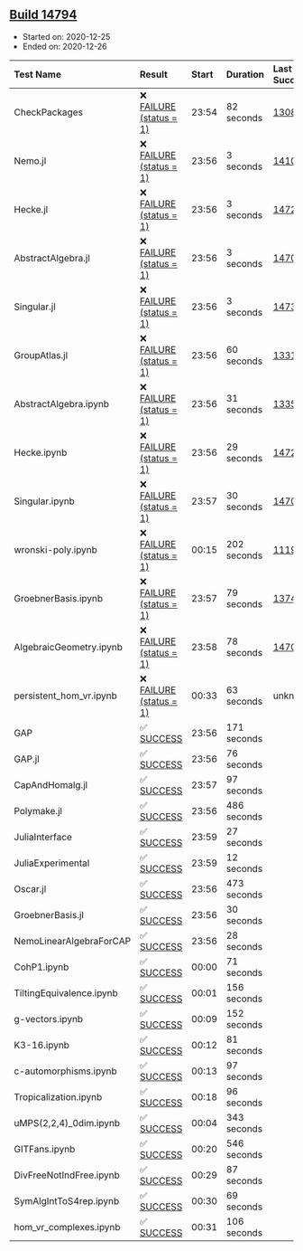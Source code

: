 ## [Build 14794](https://oscarci.mathematik.uni-kl.de/job/oscar/14794/)

* Started on: 2020-12-25
* Ended on: 2020-12-26

| Test Name    | Result | Start | Duration | Last Success | First Failure |
|:-------------|:-------|:------|:---------|:-------------|:--------------|
| CheckPackages | ❌ [FAILURE (status = 1)](https://oscarci.mathematik.uni-kl.de/job/oscar/14794/artifact/logs/build-14794/CheckPackages.log) | 23:54 | 82 seconds | [13085](https://oscarci.mathematik.uni-kl.de/job/oscar/13085/) | [13086](https://oscarci.mathematik.uni-kl.de/job/oscar/13086/) |
| Nemo.jl | ❌ [FAILURE (status = 1)](https://oscarci.mathematik.uni-kl.de/job/oscar/14794/artifact/logs/build-14794/Nemo.jl.log) | 23:56 | 3 seconds | [14101](https://oscarci.mathematik.uni-kl.de/job/oscar/14101/) | [14102](https://oscarci.mathematik.uni-kl.de/job/oscar/14102/) |
| Hecke.jl | ❌ [FAILURE (status = 1)](https://oscarci.mathematik.uni-kl.de/job/oscar/14794/artifact/logs/build-14794/Hecke.jl.log) | 23:56 | 3 seconds | [14723](https://oscarci.mathematik.uni-kl.de/job/oscar/14723/) | [14724](https://oscarci.mathematik.uni-kl.de/job/oscar/14724/) |
| AbstractAlgebra.jl | ❌ [FAILURE (status = 1)](https://oscarci.mathematik.uni-kl.de/job/oscar/14794/artifact/logs/build-14794/AbstractAlgebra.jl.log) | 23:56 | 3 seconds | [14701](https://oscarci.mathematik.uni-kl.de/job/oscar/14701/) | [14702](https://oscarci.mathematik.uni-kl.de/job/oscar/14702/) |
| Singular.jl | ❌ [FAILURE (status = 1)](https://oscarci.mathematik.uni-kl.de/job/oscar/14794/artifact/logs/build-14794/Singular.jl.log) | 23:56 | 3 seconds | [14732](https://oscarci.mathematik.uni-kl.de/job/oscar/14732/) | [14733](https://oscarci.mathematik.uni-kl.de/job/oscar/14733/) |
| GroupAtlas.jl | ❌ [FAILURE (status = 1)](https://oscarci.mathematik.uni-kl.de/job/oscar/14794/artifact/logs/build-14794/GroupAtlas.jl.log) | 23:56 | 60 seconds | [13311](https://oscarci.mathematik.uni-kl.de/job/oscar/13311/) | [13312](https://oscarci.mathematik.uni-kl.de/job/oscar/13312/) |
| AbstractAlgebra.ipynb | ❌ [FAILURE (status = 1)](https://oscarci.mathematik.uni-kl.de/job/oscar/14794/artifact/logs/build-14794/AbstractAlgebra.ipynb.log) | 23:56 | 31 seconds | [13355](https://oscarci.mathematik.uni-kl.de/job/oscar/13355/) | [13356](https://oscarci.mathematik.uni-kl.de/job/oscar/13356/) |
| Hecke.ipynb | ❌ [FAILURE (status = 1)](https://oscarci.mathematik.uni-kl.de/job/oscar/14794/artifact/logs/build-14794/Hecke.ipynb.log) | 23:56 | 29 seconds | [14723](https://oscarci.mathematik.uni-kl.de/job/oscar/14723/) | [14724](https://oscarci.mathematik.uni-kl.de/job/oscar/14724/) |
| Singular.ipynb | ❌ [FAILURE (status = 1)](https://oscarci.mathematik.uni-kl.de/job/oscar/14794/artifact/logs/build-14794/Singular.ipynb.log) | 23:57 | 30 seconds | [14701](https://oscarci.mathematik.uni-kl.de/job/oscar/14701/) | [14702](https://oscarci.mathematik.uni-kl.de/job/oscar/14702/) |
| wronski-poly.ipynb | ❌ [FAILURE (status = 1)](https://oscarci.mathematik.uni-kl.de/job/oscar/14794/artifact/logs/build-14794/wronski-poly.ipynb.log) | 00:15 | 202 seconds | [11192](https://oscarci.mathematik.uni-kl.de/job/oscar/11192/) | [11193](https://oscarci.mathematik.uni-kl.de/job/oscar/11193/) |
| GroebnerBasis.ipynb | ❌ [FAILURE (status = 1)](https://oscarci.mathematik.uni-kl.de/job/oscar/14794/artifact/logs/build-14794/GroebnerBasis.ipynb.log) | 23:57 | 79 seconds | [13748](https://oscarci.mathematik.uni-kl.de/job/oscar/13748/) | [13749](https://oscarci.mathematik.uni-kl.de/job/oscar/13749/) |
| AlgebraicGeometry.ipynb | ❌ [FAILURE (status = 1)](https://oscarci.mathematik.uni-kl.de/job/oscar/14794/artifact/logs/build-14794/AlgebraicGeometry.ipynb.log) | 23:58 | 78 seconds | [14701](https://oscarci.mathematik.uni-kl.de/job/oscar/14701/) | [14702](https://oscarci.mathematik.uni-kl.de/job/oscar/14702/) |
| persistent_hom_vr.ipynb | ❌ [FAILURE (status = 1)](https://oscarci.mathematik.uni-kl.de/job/oscar/14794/artifact/logs/build-14794/persistent_hom_vr.ipynb.log) | 00:33 | 63 seconds | unknown | unknown |
| GAP | ✅ [SUCCESS](https://oscarci.mathematik.uni-kl.de/job/oscar/14794/artifact/logs/build-14794/GAP.log) | 23:56 | 171 seconds |  |  |
| GAP.jl | ✅ [SUCCESS](https://oscarci.mathematik.uni-kl.de/job/oscar/14794/artifact/logs/build-14794/GAP.jl.log) | 23:56 | 76 seconds |  |  |
| CapAndHomalg.jl | ✅ [SUCCESS](https://oscarci.mathematik.uni-kl.de/job/oscar/14794/artifact/logs/build-14794/CapAndHomalg.jl.log) | 23:57 | 97 seconds |  |  |
| Polymake.jl | ✅ [SUCCESS](https://oscarci.mathematik.uni-kl.de/job/oscar/14794/artifact/logs/build-14794/Polymake.jl.log) | 23:56 | 486 seconds |  |  |
| JuliaInterface | ✅ [SUCCESS](https://oscarci.mathematik.uni-kl.de/job/oscar/14794/artifact/logs/build-14794/JuliaInterface.log) | 23:59 | 27 seconds |  |  |
| JuliaExperimental | ✅ [SUCCESS](https://oscarci.mathematik.uni-kl.de/job/oscar/14794/artifact/logs/build-14794/JuliaExperimental.log) | 23:59 | 12 seconds |  |  |
| Oscar.jl | ✅ [SUCCESS](https://oscarci.mathematik.uni-kl.de/job/oscar/14794/artifact/logs/build-14794/Oscar.jl.log) | 23:56 | 473 seconds |  |  |
| GroebnerBasis.jl | ✅ [SUCCESS](https://oscarci.mathematik.uni-kl.de/job/oscar/14794/artifact/logs/build-14794/GroebnerBasis.jl.log) | 23:56 | 30 seconds |  |  |
| NemoLinearAlgebraForCAP | ✅ [SUCCESS](https://oscarci.mathematik.uni-kl.de/job/oscar/14794/artifact/logs/build-14794/NemoLinearAlgebraForCAP.log) | 23:56 | 28 seconds |  |  |
| CohP1.ipynb | ✅ [SUCCESS](https://oscarci.mathematik.uni-kl.de/job/oscar/14794/artifact/logs/build-14794/CohP1.ipynb.log) | 00:00 | 71 seconds |  |  |
| TiltingEquivalence.ipynb | ✅ [SUCCESS](https://oscarci.mathematik.uni-kl.de/job/oscar/14794/artifact/logs/build-14794/TiltingEquivalence.ipynb.log) | 00:01 | 156 seconds |  |  |
| g-vectors.ipynb | ✅ [SUCCESS](https://oscarci.mathematik.uni-kl.de/job/oscar/14794/artifact/logs/build-14794/g-vectors.ipynb.log) | 00:09 | 152 seconds |  |  |
| K3-16.ipynb | ✅ [SUCCESS](https://oscarci.mathematik.uni-kl.de/job/oscar/14794/artifact/logs/build-14794/K3-16.ipynb.log) | 00:12 | 81 seconds |  |  |
| c-automorphisms.ipynb | ✅ [SUCCESS](https://oscarci.mathematik.uni-kl.de/job/oscar/14794/artifact/logs/build-14794/c-automorphisms.ipynb.log) | 00:13 | 97 seconds |  |  |
| Tropicalization.ipynb | ✅ [SUCCESS](https://oscarci.mathematik.uni-kl.de/job/oscar/14794/artifact/logs/build-14794/Tropicalization.ipynb.log) | 00:18 | 96 seconds |  |  |
| uMPS(2,2,4)_0dim.ipynb | ✅ [SUCCESS](https://oscarci.mathematik.uni-kl.de/job/oscar/14794/artifact/logs/build-14794/uMPS-2-2-4-_0dim.ipynb.log) | 00:04 | 343 seconds |  |  |
| GITFans.ipynb | ✅ [SUCCESS](https://oscarci.mathematik.uni-kl.de/job/oscar/14794/artifact/logs/build-14794/GITFans.ipynb.log) | 00:20 | 546 seconds |  |  |
| DivFreeNotIndFree.ipynb | ✅ [SUCCESS](https://oscarci.mathematik.uni-kl.de/job/oscar/14794/artifact/logs/build-14794/DivFreeNotIndFree.ipynb.log) | 00:29 | 87 seconds |  |  |
| SymAlgIntToS4rep.ipynb | ✅ [SUCCESS](https://oscarci.mathematik.uni-kl.de/job/oscar/14794/artifact/logs/build-14794/SymAlgIntToS4rep.ipynb.log) | 00:30 | 69 seconds |  |  |
| hom_vr_complexes.ipynb | ✅ [SUCCESS](https://oscarci.mathematik.uni-kl.de/job/oscar/14794/artifact/logs/build-14794/hom_vr_complexes.ipynb.log) | 00:31 | 106 seconds |  |  |
